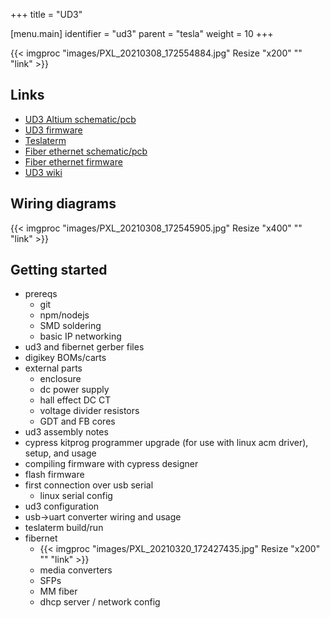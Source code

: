 +++
title = "UD3"

[menu.main]
identifier = "ud3"
parent = "tesla"
weight = 10
+++

{{< imgproc "images/PXL_20210308_172554884.jpg" Resize "x200" "" "link" >}}

## Links

* [UD3 Altium schematic/pcb](https://github.com/Netzpfuscher/UD3_PCB)
* [UD3 firmware](https://github.com/Netzpfuscher/UD3)
* [Teslaterm](https://github.com/Netzpfuscher/Teslaterm)
* [Fiber ethernet schematic/pcb](https://github.com/TMaxElectronics/UD3_Fibernet)
* [Fiber ethernet firmware](https://github.com/TMaxElectronics/UD3-Fibernet-Firmware)
* [UD3 wiki](https://github.com/Netzpfuscher/UD3/wiki)

## Wiring diagrams

{{< imgproc "images/PXL_20210308_172545905.jpg" Resize "x400" "" "link" >}}

## Getting started

* prereqs
  * git
  * npm/nodejs
  * SMD soldering
  * basic IP networking
* ud3 and fibernet gerber files
* digikey BOMs/carts
* external parts
  * enclosure
  * dc power supply
  * hall effect DC CT
  * voltage divider resistors
  * GDT and FB cores
* ud3 assembly notes
* cypress kitprog programmer upgrade (for use with linux acm driver), setup, and usage
* compiling firmware with cypress designer
* flash firmware
* first connection over usb serial
  * linux serial config
* ud3 configuration
* usb->uart converter wiring and usage
* teslaterm build/run
* fibernet
  * {{< imgproc "images/PXL_20210320_172427435.jpg" Resize "x200" "" "link" >}}
  * media converters
  * SFPs
  * MM fiber
  * dhcp server / network config
